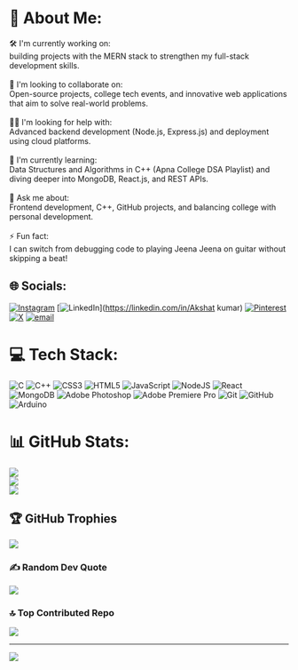 # 💫 About Me:
🛠 I'm currently working on:<br>building projects with the MERN stack to strengthen my full-stack development skills.<br><br>🤝 I'm looking to collaborate on:<br>Open-source projects, college tech events, and innovative web applications that aim to solve real-world problems.<br><br>🙋‍♂️ I'm looking for help with:<br>Advanced backend development (Node.js, Express.js) and deployment using cloud platforms.<br><br>🌱 I'm currently learning:<br>Data Structures and Algorithms in C++ (Apna College DSA Playlist) and diving deeper into MongoDB, React.js, and REST APIs.<br><br>💬 Ask me about:<br>Frontend development, C++, GitHub projects, and balancing college with personal development.<br><br>⚡ Fun fact:<br>I can switch from debugging code to playing Jeena Jeena on guitar without skipping a beat!


## 🌐 Socials:
[![Instagram](https://img.shields.io/badge/Instagram-%23E4405F.svg?logo=Instagram&logoColor=white)](https://instagram.com/akshat__sah) [![LinkedIn](https://img.shields.io/badge/LinkedIn-%230077B5.svg?logo=linkedin&logoColor=white)](https://linkedin.com/in/Akshat kumar) [![Pinterest](https://img.shields.io/badge/Pinterest-%23E60023.svg?logo=Pinterest&logoColor=white)](https://pinterest.com/iamakshatsah) [![X](https://img.shields.io/badge/X-black.svg?logo=X&logoColor=white)](https://x.com/Akshat__sah) [![email](https://img.shields.io/badge/Email-D14836?logo=gmail&logoColor=white)](mailto:iamakshatsah@gmail.com) 

# 💻 Tech Stack:
![C](https://img.shields.io/badge/c-%2300599C.svg?style=for-the-badge&logo=c&logoColor=white) ![C++](https://img.shields.io/badge/c++-%2300599C.svg?style=for-the-badge&logo=c%2B%2B&logoColor=white) ![CSS3](https://img.shields.io/badge/css3-%231572B6.svg?style=for-the-badge&logo=css3&logoColor=white) ![HTML5](https://img.shields.io/badge/html5-%23E34F26.svg?style=for-the-badge&logo=html5&logoColor=white) ![JavaScript](https://img.shields.io/badge/javascript-%23323330.svg?style=for-the-badge&logo=javascript&logoColor=%23F7DF1E) ![NodeJS](https://img.shields.io/badge/node.js-6DA55F?style=for-the-badge&logo=node.js&logoColor=white) ![React](https://img.shields.io/badge/react-%2320232a.svg?style=for-the-badge&logo=react&logoColor=%2361DAFB) ![MongoDB](https://img.shields.io/badge/MongoDB-%234ea94b.svg?style=for-the-badge&logo=mongodb&logoColor=white) ![Adobe Photoshop](https://img.shields.io/badge/adobe%20photoshop-%2331A8FF.svg?style=for-the-badge&logo=adobe%20photoshop&logoColor=white) ![Adobe Premiere Pro](https://img.shields.io/badge/Adobe%20Premiere%20Pro-9999FF.svg?style=for-the-badge&logo=Adobe%20Premiere%20Pro&logoColor=white) ![Git](https://img.shields.io/badge/git-%23F05033.svg?style=for-the-badge&logo=git&logoColor=white) ![GitHub](https://img.shields.io/badge/github-%23121011.svg?style=for-the-badge&logo=github&logoColor=white) ![Arduino](https://img.shields.io/badge/-Arduino-00979D?style=for-the-badge&logo=Arduino&logoColor=white)
# 📊 GitHub Stats:
![](https://github-readme-stats.vercel.app/api?username=Akshatsah04&theme=dark&hide_border=false&include_all_commits=true&count_private=false)<br/>
![](https://nirzak-streak-stats.vercel.app/?user=Akshatsah04&theme=dark&hide_border=false)<br/>
![](https://github-readme-stats.vercel.app/api/top-langs/?username=Akshatsah04&theme=dark&hide_border=false&include_all_commits=true&count_private=false&layout=compact)

## 🏆 GitHub Trophies
![](https://github-profile-trophy.vercel.app/?username=Akshatsah04&theme=radical&no-frame=true&no-bg=true&margin-w=4)

### ✍️ Random Dev Quote
![](https://quotes-github-readme.vercel.app/api?type=horizontal&theme=dark)

### 🔝 Top Contributed Repo
![](https://github-contributor-stats.vercel.app/api?username=Akshatsah04&limit=5&theme=dark&combine_all_yearly_contributions=true)

---
[![](https://visitcount.itsvg.in/api?id=Akshatsah04&icon=1&color=3)](https://visitcount.itsvg.in)

<!-- Proudly created with GPRM ( https://gprm.itsvg.in ) -->
